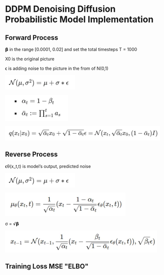 # DDPM Denoising Diffusion Probabilistic Model Implementation

## Forward Process
𝝱 in the range [0.0001, 0.02] and set the total timesteps T = 1000

X0 is the original picture

ϵ is adding noise to the picture in the from of N(0,1)

![pic](assets/DDPM-pre-forward.png)

![pic](assets/DDPM-alpha-forward.png)

![pic](assets/DDPM-forward.png)

## Reverse Process
ϵθ​(x_t​,t) is model’s output, predicted noise

![pic](assets/DDPM-pre-forward.png)

![pic](assets/DDPM-reverse-mean.png)

σ = √𝝱

![pic](assets/DDPM-reverse-xt-1.png)



## Training Loss MSE "ELBO"
